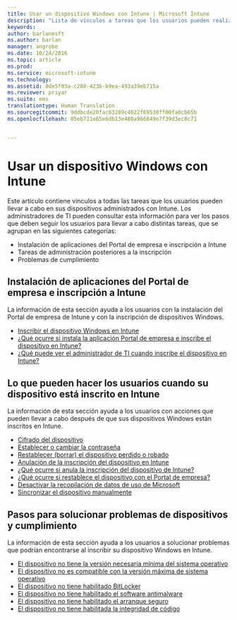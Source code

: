 ```yaml
---
title: Usar un dispositivo Windows con Intune | Microsoft Intune
description: "Lista de vínculos a tareas que los usuarios pueden realizar en su dispositivo Windows cuando este está inscrito en Intune"
keywords: 
author: barlanmsft
ms.author: barlan
manager: angrobe
ms.date: 10/24/2016
ms.topic: article
ms.prod: 
ms.service: microsoft-intune
ms.technology: 
ms.assetid: 0de5f03a-c288-423b-b9ea-493a39eb715a
ms.reviewer: priyar
ms.suite: ems
translationtype: Human Translation
ms.sourcegitcommit: 9ddbcde20fac83289c4622f69538ff00fa0cb65b
ms.openlocfilehash: 05eb711e65e6db13e480a966849e7f39d3ec8c71


---
```


# <a name="using-your-windows-device-with-intune"></a>Usar un dispositivo Windows con Intune

Este artículo contiene vínculos a todas las tareas que los usuarios pueden llevar a cabo en sus dispositivos administrados con Intune. Los administradores de TI pueden consultar esta información para ver los pasos que deben seguir los usuarios para llevar a cabo distintas tareas, que se agrupan en las siguientes categorías:
- Instalación de aplicaciones del Portal de empresa e inscripción a Intune
- Tareas de administración posteriores a la inscripción
- Problemas de cumplimiento

## <a name="company-portal-app-installation-and-intune-enrollment"></a>Instalación de aplicaciones del Portal de empresa e inscripción a Intune

La información de esta sección ayuda a los usuarios con la instalación del Portal de empresa de Intune y con la inscripción de dispositivos Windows.

- [Inscribir el dispositivo Windows en Intune](enroll-your-device-in-intune-windows.md)
- [¿Qué ocurre si instala la aplicación Portal de empresa e inscribe el dispositivo en Intune?](what-happens-if-you-install-the-company-portal-app-and-enroll-your-device-in-intune-windows.md)
- [¿Qué puede ver el administrador de TI cuando inscribe el dispositivo en Intune?](what-can-your-it-administrator-see-when-you-enroll-your-device-in-intune-windows.md)

## <a name="things-users-can-do-when-their-device-is-enrolled-in-intune"></a>Lo que pueden hacer los usuarios cuando su dispositivo está inscrito en Intune

La información de esta sección ayuda a los usuarios con acciones que pueden llevar a cabo después de que sus dispositivos Windows están inscritos en Intune.

- [Cifrado del dispositivo](encrypt-your-device-windows.md)
- [Establecer o cambiar la contraseña](set-or-change-your-password-windows.md)
- [Restablecer (borrar) el dispositivo perdido o robado](reset-erase-your-lost-or-stolen-device-windows.md)
- [Anulación de la inscripción del dispositivo en Intune](unenroll-your-device-from-intune-windows.md)
- [¿Qué ocurre si anula la inscripción del dispositivo de Intune?](what-happens-if-you-unenroll-your-device-from-intune-windows.md)
- [¿Qué ocurre si restablece el dispositivo con el Portal de empresa?](what-happens-if-you-reset-your-device-using-the-company-portal-windows.md)
- [Desactivar la recopilación de datos de uso de Microsoft](turn-off-microsoft-usage-data-collection-windows.md)
- [Sincronizar el dispositivo manualmente](sync-your-device-manually-windows.md)

## <a name="steps-to-fix-device-and-compliance-issues"></a>Pasos para solucionar problemas de dispositivos y cumplimiento

La información de esta sección ayuda a los usuarios a solucionar problemas que podrían encontrarse al inscribir su dispositivo Windows en Intune.

- [El dispositivo no tiene la versión necesaria mínima del sistema operativo](device-doesnt-have-the-required-minimum-operating-system-version-windows.md)
- [El dispositivo no es compatible con la versión máxima de sistema operativo](device-doesnt-comply-with-maximum-operating-system-version-windows.md)
- [El dispositivo no tiene habilitado BitLocker](device-doesnt-have-bitlocker-enabled-windows.md)
- [El dispositivo no tiene habilitado el software antimalware](device-doesnt-have-antimalware-software-enabled-windows.md)
- [El dispositivo no tiene habilitado el arranque seguro](device-doesnt-have-secure-boot-enabled-windows.md)
- [El dispositivo no tiene habilitada la integridad de código](device-doesnt-have-code-integrity-enabled-windows.md)



<!--HONumber=Nov16_HO1-->


